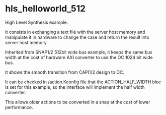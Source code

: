 # hls_helloworld_512
High Level Synthesis example.

It consists in exchanging a text file with the server host memory and manipulate it in hardware to change the case and return the result into server host memory.

Inherited from SNAP1/2 512bit wide bus example, it keeps the same bus width at the cost of hardware AXI converter to use the OC 1024 bit wide bus.

It shows the smooth transition from CAPI1/2 design to OC.

It can be checked in /action.Kconfig file that the ACTION_HALF_WIDTH bloc is set for this example, so the interface will implement the half width converter.

This allows older actions to be converted in a snap at the cost of lower performance.

